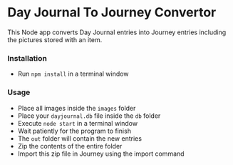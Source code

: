 # Day Journal To Journey Convertor
This Node app converts Day Journal entries into Journey entries including the pictures stored with an item.

### Installation
* Run `npm install` in a terminal window

### Usage
* Place all images inside the `images` folder
* Place your `dayjournal.db` file inside the `db` folder
* Execute `node start` in a terminal window
* Wait patiently for the program to finish
* The `out` folder will contain the new entries
* Zip the contents of the entire folder
* Import this zip file in Journey using the import command
